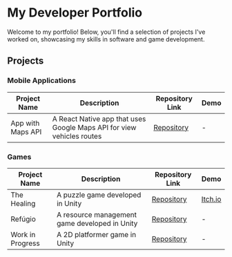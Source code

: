 # My Developer Portfolio
Welcome to my portfolio! Below, you'll find a selection of projects I've worked on, showcasing my skills in software and game development.

## Projects

### Mobile Applications
| Project Name            | Description                                      | Repository Link                           | Demo                                     |
|-------------------------|--------------------------------------------------|-------------------------------------------|-----------------------------------------|
| App with Maps API       | A React Native app that uses Google Maps API for view vehicles routes | [Repository](https://github.com/Gu1san/DesafioSoftruck) | -       |

### Games
| Project Name            | Description                                      | Repository Link                           | Demo                                     |
|-------------------------|--------------------------------------------------|-------------------------------------------|-----------------------------------------|
| The Healing             | A puzzle game developed in Unity    | [Repository](https://github.com/Gu1san/GameJam2024-1)     | [Itch.io](https://yrving-souza.itch.io/the-healing) |
| Refúgio                 | A resource management game developed in Unity    | [Repository](https://github.com/Gu1san/Game-Jam-2024-2)     | -                                       |
| Work in Progress        | A 2D platformer game in Unity                    | [Repository](https://github.com/Gu1san/N_F)              | -                                       |

